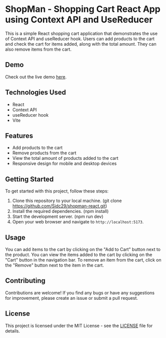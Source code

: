 # ShopMan - Shopping Cart React App using Context API and UseReducer

This is a simple React shopping cart application that demonstrates the use of Context API and useReducer hook. Users can add products to the cart and check the cart for items added, along with the total amount. They can also remove items from the cart.

## Demo

Check out the live demo [here](https://shopman.vercel.app/).

## Technologies Used

- React
- Context API
- useReducer hook
- Vite

## Features

- Add products to the cart
- Remove products from the cart
- View the total amount of products added to the cart
- Responsive design for mobile and desktop devices

## Getting Started

To get started with this project, follow these steps:

1. Clone this repository to your local machine. (git clone https://github.com/Sidc29/shopman-react.git)
2. Install the required dependencies. (npm install)
3. Start the development server. (npm run dev)
4. Open your web browser and navigate to `http://localhost:5173`.

## Usage

You can add items to the cart by clicking on the "Add to Cart" button next to the product. You can view the items added to the cart by clicking on the "Cart" button in the navigation bar. To remove an item from the cart, click on the "Remove" button next to the item in the cart.

## Contributing

Contributions are welcome! If you find any bugs or have any suggestions for improvement, please create an issue or submit a pull request.

## License

This project is licensed under the MIT License - see the [LICENSE](LICENSE) file for details.

